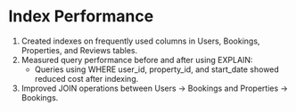 # Index Performance

1. Created indexes on frequently used columns in Users, Bookings, Properties, and Reviews tables.
2. Measured query performance before and after using EXPLAIN:
   - Queries using WHERE user_id, property_id, and start_date showed reduced cost after indexing.
3. Improved JOIN operations between Users → Bookings and Properties → Bookings.
